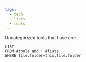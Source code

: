 ```yaml
---
tags:
  - tech
  - lists
  - tools
---
```

Uncategorized tools that I use are:
```dataview
LIST
FROM #tools and ! #lists
WHERE file.folder=this.file.folder
```




